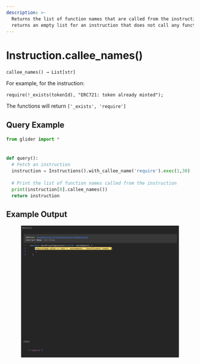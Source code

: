 ```yaml
---
description: >-
  Returns the list of function names that are called from the instruction. It
  returns an empty list for an instruction that does not call any functions
---
```


# Instruction.callee\_names()

`callee_names() → List[str]`

For example, for the instruction:

```solidity
require(!_exists(tokenId), "ERC721: token already minted");
```

The functions will return `['_exists', 'require']`

## Query Example

```python
from glider import *


def query():
  # Fetch an instruction
  instruction = Instructions().with_callee_name('require').exec(1,30)
  
  # Print the list of function names called from the instruction
  print(instruction[0].callee_names()) 
  return instruction
```

## Example Output

<figure><img src="../../.gitbook/assets/image (182).png" alt=""><figcaption></figcaption></figure>
